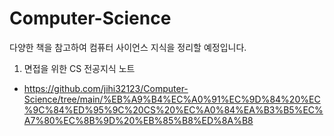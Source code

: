 # Computer-Science

다양한 책을 참고하여 컴퓨터 사이언스 지식을 정리할 예정입니다. 

1. 면접을 위한 CS 전공지식 노트
- https://github.com/jihi32123/Computer-Science/tree/main/%EB%A9%B4%EC%A0%91%EC%9D%84%20%EC%9C%84%ED%95%9C%20CS%20%EC%A0%84%EA%B3%B5%EC%A7%80%EC%8B%9D%20%EB%85%B8%ED%8A%B8
